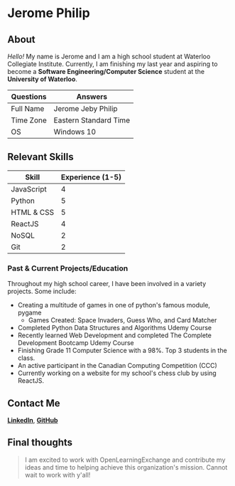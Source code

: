 # Jerome Philip

## About

_Hello!_ My name is Jerome and I am a high school student at Waterloo Collegiate Institute. Currently, I am finishing my last year and aspiring to
become a __Software Engineering/Computer Science__ student at the **University of Waterloo**.

Questions | Answers
--- | --- 
Full Name | Jerome Jeby Philip
Time Zone | Eastern Standard Time
OS | Windows 10

## Relevant Skills

Skill | Experience (1-5)
--- | ---
JavaScript | 4
Python | 5
HTML & CSS | 5
ReactJS | 4
NoSQL | 2
Git | 2

### Past & Current Projects/Education

Throughout my high school career, I have been involved in a variety projects. Some include:
* Creating a multitude of games in one of python's famous module, pygame
  * Games Created: Space Invaders, Guess Who, and Card Matcher
 * Completed Python Data Structures and Algorithms Udemy Course
 * Recently learned Web Development and completed The Complete Development Bootcamp Udemy Course
 * Finishing Grade 11 Computer Science with a 98%. Top 3 students in the class.
 * An active participant in the Canadian Computing Competition (CCC)
 * Currently working on a website for my school's chess club by using ReactJS. 
 
 ## Contact Me
 [**LinkedIn**](https://www.linkedin.com/in/jerome-philip-89a446196/), [**GitHub**](https://github.com/Jeromephilip)
 
 ## Final thoughts
 
 > I am excited to work with OpenLearningExchange and contribute my ideas and time to helping achieve this organization's mission. Cannot wait to work with y'all!
